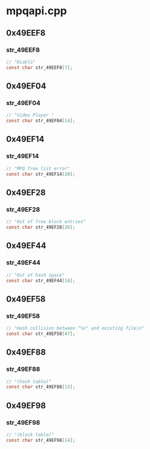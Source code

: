 # mpqapi.cpp

## 0x49EEF8

### str_49EEF8

```c
// "Diablo"
const char str_49EEF8[7];
```

## 0x49EF04

### str_49EF04

```c
// "Video Player "
const char str_49EF04[14];
```

## 0x49EF14

### str_49EF14

```c
// "MPQ free list error"
const char str_49EF14[20];
```

## 0x49EF28

### str_49EF28

```c
// "Out of free block entries"
const char str_49EF28[26];
```

## 0x49EF44

### str_49EF44

```c
// "Out of hash space"
const char str_49EF44[18];
```

## 0x49EF58

### str_49EF58

```c
// "Hash collision between "%s" and existing file\n"
const char str_49EF58[47];
```

## 0x49EF88

### str_49EF88

```c
// "(hash table)"
const char str_49EF88[13];
```

## 0x49EF98

### str_49EF98

```c
// "(block table)"
const char str_49EF98[14];
```
